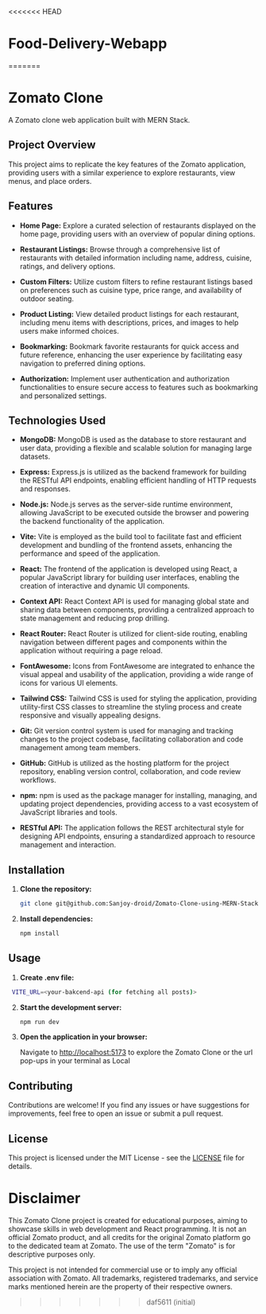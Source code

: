 <<<<<<< HEAD
# Food-Delivery-Webapp
=======
# Zomato Clone

A Zomato clone web application built with MERN Stack.

## Project Overview

This project aims to replicate the key features of the Zomato application, providing users with a similar experience to explore restaurants, view menus, and place orders.

## Features

- **Home Page:** Explore a curated selection of restaurants displayed on the home page, providing users with an overview of popular dining options.

- **Restaurant Listings:** Browse through a comprehensive list of restaurants with detailed information including name, address, cuisine, ratings, and delivery options.

- **Custom Filters:** Utilize custom filters to refine restaurant listings based on preferences such as cuisine type, price range, and availability of outdoor seating.

- **Product Listing:** View detailed product listings for each restaurant, including menu items with descriptions, prices, and images to help users make informed choices.

- **Bookmarking:** Bookmark favorite restaurants for quick access and future reference, enhancing the user experience by facilitating easy navigation to preferred dining options.

- **Authorization:** Implement user authentication and authorization functionalities to ensure secure access to features such as bookmarking and personalized settings.

## Technologies Used

- **MongoDB:** MongoDB is used as the database to store restaurant and user data, providing a flexible and scalable solution for managing large datasets.

- **Express:** Express.js is utilized as the backend framework for building the RESTful API endpoints, enabling efficient handling of HTTP requests and responses.

- **Node.js:** Node.js serves as the server-side runtime environment, allowing JavaScript to be executed outside the browser and powering the backend functionality of the application.

- **Vite:** Vite is employed as the build tool to facilitate fast and efficient development and bundling of the frontend assets, enhancing the performance and speed of the application.

- **React:** The frontend of the application is developed using React, a popular JavaScript library for building user interfaces, enabling the creation of interactive and dynamic UI components.

- **Context API:** React Context API is used for managing global state and sharing data between components, providing a centralized approach to state management and reducing prop drilling.

- **React Router:** React Router is utilized for client-side routing, enabling navigation between different pages and components within the application without requiring a page reload.

- **FontAwesome:** Icons from FontAwesome are integrated to enhance the visual appeal and usability of the application, providing a wide range of icons for various UI elements.

- **Tailwind CSS:** Tailwind CSS is used for styling the application, providing utility-first CSS classes to streamline the styling process and create responsive and visually appealing designs.

- **Git:** Git version control system is used for managing and tracking changes to the project codebase, facilitating collaboration and code management among team members.

- **GitHub:** GitHub is utilized as the hosting platform for the project repository, enabling version control, collaboration, and code review workflows.

- **npm:** npm is used as the package manager for installing, managing, and updating project dependencies, providing access to a vast ecosystem of JavaScript libraries and tools.

- **RESTful API:** The application follows the REST architectural style for designing API endpoints, ensuring a standardized approach to resource management and interaction.

## Installation

1. **Clone the repository:**

   ```bash
   git clone git@github.com:Sanjoy-droid/Zomato-Clone-using-MERN-Stack.git

   ```

2. **Install dependencies:**

   ```bash
   npm install
   ```

## Usage

1. **Create .env file:**

```bash
 VITE_URL=<your-bakcend-api (for fetching all posts)>
```

2. **Start the development server:**

   ```bash
   npm run dev
   ```

3. **Open the application in your browser:**

   Navigate to [http://localhost:5173](http://localhost:3000) to explore the Zomato Clone or the url pop-ups in your terminal as Local

## Contributing

Contributions are welcome! If you find any issues or have suggestions for improvements, feel free to open an issue or submit a pull request.

## License

This project is licensed under the MIT License - see the [LICENSE](LICENSE) file for details.

# Disclaimer

This Zomato Clone project is created for educational purposes, aiming to showcase skills in web development and React programming. It is not an official Zomato product, and all credits for the original Zomato platform go to the dedicated team at Zomato. The use of the term "Zomato" is for descriptive purposes only.

This project is not intended for commercial use or to imply any official association with Zomato. All trademarks, registered trademarks, and service marks mentioned herein are the property of their respective owners.
>>>>>>> daf5611 (initial)
